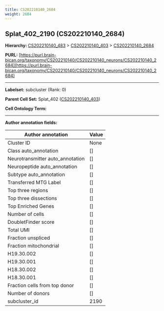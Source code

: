```yaml
---
title: CS202210140_2684
weight: 2684
---
```

## Splat_402_2190 (CS202210140_2684)
<b>Hierarchy: </b>
[CS202210140_483](../CS202210140_483) >
[CS202210140_403](../CS202210140_403) >
[CS202210140_2684](../CS202210140_2684)

**PURL:** [https://purl.brain-bican.org/taxonomy/CS202210140/CS202210140_neurons/CS202210140_2684](https://purl.brain-bican.org/taxonomy/CS202210140/CS202210140_neurons/CS202210140_2684)

---


**Labelset:** subcluster (Rank: 0)

**Parent Cell Set:** Splat_402 ([CS202210140_403](../CS202210140_403))



**Cell Ontology Term:** 

[MARKER GENES.]: #


---

[TRANSFERRED ANNOTATIONS.]: #


[AUTHOR ANNOTATION FIELDS.]: #


**Author annotation fields:**

| Author annotation | Value |
|-------------------|-------|
|Cluster ID|None|
|Class auto_annotation|[]|
|Neurotransmitter auto_annotation|[]|
|Neuropeptide auto_annotation|[]|
|Subtype auto_annotation|[]|
|Transferred MTG Label|[]|
|Top three regions|[]|
|Top three dissections|[]|
|Top Enriched Genes|[]|
|Number of cells|[]|
|DoubletFinder score|[]|
|Total UMI|[]|
|Fraction unspliced|[]|
|Fraction mitochondrial|[]|
|H19.30.002|[]|
|H19.30.001|[]|
|H18.30.002|[]|
|H18.30.001|[]|
|Fraction cells from top donor|[]|
|Number of donors|[]|
|subcluster_id|2190|
